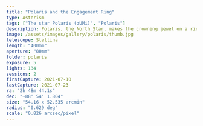 ```yaml
---
title: "Polaris and the Engagement Ring"
type: Asterism
tags: ["The star Polaris (αUMi)", "Polaris"]
description: Polaris, the North Star, makes the crowning jewel on a ring of several neighboring stars in this mosaic.
image: /assets/images/gallery/polaris/thumb.jpg
telescope: Stellina
length: "400mm"
aperture: "80mm"
folder: polaris
exposure: 5
lights: 134
sessions: 2
firstCapture: 2021-07-10     
lastCapture: 2021-07-23
ra: "2h 48m 44.1s"
dec: "+88° 54' 1.804"
size: "54.16 x 52.535 arcmin"
radius: "0.629 deg"
scale: "0.826 arcsec/pixel"
---
```

